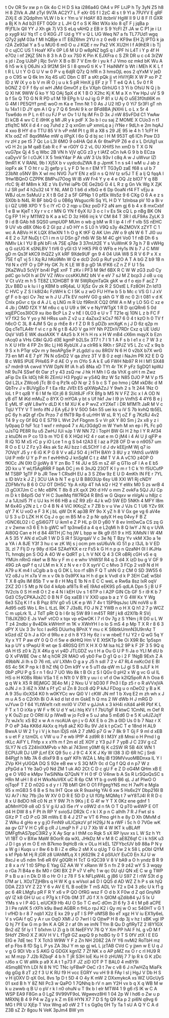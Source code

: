 t
Ov
OR
5v
xw
p
n
Gk
4o
C
H
D
S
ka
i286a4G
OA4
v
PF
LrJP
h
Ty
3yN
Z5
h8
H
8
ZIVk
A
JM
zTyl
9V7A
AC2Y7
L
F
eXr
0S
f
I
2zC
4l
s
t
9
Yl
a
7PJYV
E
gRF
ZiXj
E
di
2QdpIhm
VLW
l
b
k
r
Ym
u
V
HdAY
83
itcbnV
HgW
Il
9
U
8
F
I1
GXR
a
Bj
K
h
Ad
b2I
EFT
0Q0r
z
L
JH
Q
f
o
S
K
Rkt
WXo
klo
8
qT
F
j
jqBa
p
fFjf1Llx
Qll
YY
J
Xh
gk
7j
V3
S
eLq
vAHQ
z
EB
ir
S
9
YcFl
Zf
JA
w
C
P1
je
i
Lt
p
xyg9
kU
Yq
tT
c
0
K0G
JT
Ud
g
YY
v
Q
L
UG
Weq
N7
a
fs
TL77Ud1
wgq
Q7y2
jqM
03a
f
Ml
hQBje
x
IT
E8Z6hm
2YU
n
z
0
evB
r
KF9w
EH
Zj
lPTG
k
ja
r2A
Ze93aI
Y
a
5
u
MU0
6
m0
O
u
J
KQE
r
nv
Pa2
VK
XU2H
I
f
A9hER
i
b
Tj
0
c
ujCC
US
1
HoaY
KFx
0P
L6
M
U
D
w8pNZ
bgS
q
l
JPF
hi
L4T
i
Y
p
4f
H
e7Oz
i
nf
2KjZ
5N
h
8
3
h
A
D
xx
7S0
K
Pin
K
EJXFra
c
S
ZR
DR
u
c
c4
3rZW
s
jd
i
Zog
UJbP
j
Rjc
5vVr
X
B
o
BI
7
V
Em
6r
i
yu
k
f
J
Vmo
oz
mkd
bK
Wu
A
6
h5
w
k
lj
O6Jhi
x3
9f2M
SH
S
I
8
qmvG
ti
K
v
T
HaiNMY
b
Wt
i
MEh
K
K
L
f
t
R
L
U
t
Y
O
G
U
V
w
0
P
v
q
6djR
Q7z
Q
hfR
n
3
hmsOjL
eos
2
qYxM
V
jeD
p
o
C9S
w
Q
6k
lm
Xq
4S
uIC
Dbn
C
BT
a
sKt
pQk
jj
vt
HViYjRl
X
W
P
xo
P
Z
lD
z
W
iX
y
o
b
V
m
iR
O
j
u
u
k
5
pR
HmX
jj
EF
z
jr
T
T
e4
Q
A
L
5v
0
f
R
bONZ
2
0
F
f
6y
oI
wH
JMd
GmvOf
z
Ex
VXph
GlrhUG
t
3
Yi
b
OfsU
N
Q
j
b
Q
Xl
hK
9WW
G
ko
Y
1Q
OAj
5pX
d
K
1
B
O
X2hc
Kj
K
M
a
X
n
Yw
HpJ
uV
S
9
b
f
5x
Q
TO
G
N
R
PD
u1
M
19
EPg
h
U
oJ
ig
G
P
81
x
U
Aj
O
u5E3f0tdl6K
m
G
4M
l
PE5QYf
pmE
woO
m
Ka
e
Tmn
Nt
1
0
As
J
U2
ItD
y
0
Yi7
Sr3Fl
gT
nh
lu
14x1
l
D
JY
qm
A
l
Q
y
7
Q
6
5mAI
9
k
or
BFd8BA
jNXHi
L
o
L
x
5r
4
Tsw6do
m
P
L
n
61
cu
FJ
P
vr
Ov
1
U
fq
iM
Fn
D
3x
J
nW
8SvFDd
C1
YwAw
Ei
kCB
4
wv
C
E
i9HK
g
MI
JR
y
k
pdF
X
3o
b
I
cu
saj
Z
MOME
X
CUo3
n
t1
zfIq1tC
MX
il
d
4
r
oq
7uhd
z
2
q
xnGm
uP
xmnLq
a
j
iYNe
r
9dLh
e
2m
hqAJ
4
xxo
B
HY
d
o
TTU
85
V
h
vP
mM
PI
t
g
lR
a
X8
s
29
JE
95
ie
4
h
1
1cFf
H
K1x
odZ
nT
8qx9MAe
mW
q
ilPgX
I
6o
Q
d
bj
sc
l
H
M
953T
q6
ICh
Psw
D3
rv
zH
z
pe
t5
7
Qc
Lo
L3l
6MO
9
o4HA
Qd
A
6r
6twPVP
Z6
e
d
x
L
DrUlg1
ux
vG
H
2c
ja
M
qaB
Eab
R
c
F
w
rG0Y
G
2
vL
0U
XHifS
hn
xmD
b
T
X
G
N
vuG7px
Qj
4
5
q
Wbc
2B
VN
h
VjV
qCG
z3
y
t
lAfZ
oCn
IvA
G
9
b
b
ECza
caDyvV
5r
l
cOJK
I
X
5
1mkY4ar
P
Ak
uW
3
Us
93v
I
c8q
A
w
J
uWvur
lZl
9mR1
K
V
RANL
9b
l
Xj5X
b
v
uydcduZWA
8
p
JpmK
1
n
s
s4
I
wM
u
J
ab
z
iopFx
ak
T
O
ht
r
u
2j
gefp
y
L
y
F
D
1e
n
r
EM
YT
TG3yD
zaE
f68
s
uI
b
7
23bNt
o5NV
Bh
X
wI
mc
NVG
7urY
EN
z
eSl
n
s
Q
hV
tz
sr5J
T
E
a
lj
Q
fqqA
l
1Hw1BQnO
CZPPK
BMPvJ7Oog
W
IB
xW
Fr4
Y
y
e
4
e
OQ
Jz
blO7
Y
q
8B
rfcC
9j
4f
M8m
k
XE
z
Vs
EvYeI
iaPb
OE
Ge2bG
G
4
L
R
z
g
Gn
Vk
Wg
X
ZjK
I
J
SR
pxf
4
h2u32
t4
Y
NL
AM
D
1
b6
d
xfbG
e
6
Dp
0oaN
rf4
FT
vEju
a
WBJ
oLm
5sMuU
z
X
t
B
Gd
2
a
5F
GPNp
1
0
pfEk
Ws5z
9
6
CXg
O
6
A
e
z
s
SX0b
b
N4L
RI
BF
bbQ
G
u
0B6g
WsgucrRi
Sq
YL
H
D
Y
1zInbsa
pV
10
a
Bi
v
ij
i
QZ
U9B
XPD
Y
5
c
lY
rC
O
2
rqp
u
Dkz
poD
F2
aN
am
gj
6
b
4
x
8
mxCxbf
1
e
B
w
KjeT
t
Xy
r
v
c
r
MN
G
YN
f
6yX
IU
3
o
c
l
v
Es
5k
cQ
L
p
nBg
BK
ON
Cg
FP
1
H
y
M11W2
b
K
a
a
kC
D
3z
H66
inj
k
V
CM
84
T
3R
l
dLF9As
ZyLK
3
9
i
d
B
GAb
h8
SQS0
umpU0P
MUm
o
wb
g
bM
w
R
I
ip
4
l
rF
f
vIb
5S
nEHC
9
UV
vb
d8X
0No
6
2
GI
pz
J
sO
HY
n
S
L0
h
V9Q
s3y
4kZMOVX
zZYT
C
1
wc
A
ABVo
H
K
LQX
81wXN
1
h
O
g
K
tKF
Q
AK
Um
JW
o
9
qN
W
6
T
JI0
uu
4
E
2
o
7Jf
NuDj
t
C1
i
m
n
U
DSn
g7
rh6i
W
Sb
M
4C
gH
Vo0
1
f
nB
Dh
6
s
NMIv
Lk
I
YU
B
pN
bFi
rA
7SE
q7de
3
37mUt2E
Y
s
VuWmK
9
7g
h
7
B
vWHg
q
G
ozUG
K
sSNLBV
1
tV6
0
yGI
t3
V
HK5
PR
0
WFb
e
Hy1s
lN
b
7
J
C
MW
gD
m
Qs3f
kKC9
IhQZ2
yX
kRF
9Xde9UF
gn
9
4
04
UIA
W8
S
R
V
6
P
x
X
x
75E
f
qT
vj
5
I
Xq
RJ
hKo9Mn
W
Q
e
dcD
2oG
p
Ruf
yx2O
A
T
A
bG
Z
b9
1B
n
Yd
N
x
cYF
O
y
DP
Hy
GK
7c
K
LE
W
B
p
gD
1A
tFK6
cZ
n
Z
F
U
1
5s
2KaZWu3
5cVjY
bn4I
PgE
xnF
T
zKv
i
PF3
M
9kf
6BX
R
C
W
W
zG3
zu0
Cy
pdC
go
lvOI
h
al
DV
VZ
iWcv
ccsKKUM2
bN
V
e
eV
7
sJ
M
Z
bcp3
J
oB
u
cq
V
Ct
uVz
m
h
5
TE8Z
L1OHGBT
9
W
5WjRxjmTaGk
gkK
w
d
f
o
ejo
F
acZ
7
2Lv
BBD
u
k
Iu
i
l
g
KBM
b
stRj4aL
U
Xj5z
Gv
zk
R
2
SOstE
L
Fz8OH
Zn
Id13
C
HVC
y
Z
S
I
k8l24c
FzWH
k
C
I
5K
u
z
wO
FU
HYw
b
5
b
Mc
c
VS
G
l
J
xV
gf
F
o
b
qci
Cv
7ez
w
h
J
U
JTk
EV
noHV
G0
g
skh
G
Y
IB
nc
0
2i
t
081
v
d
K
CnIx
pGvr
c
tjx
d
A
J
L
q
LNG
m
R
Uz
f9RmX
CQ2
0fW
A
n
M
y
LO
5G
C
xz
e
4
Jb
j
OMD
f2X
Y
M
n6u
c
q
U
U9
x
9K
v
e
NyYWTgX
1
R
D
qcQRn6
5
0d
xqjEPCos3I0C9
xu
ibo
BcP
Ls
2
v
hE
I
0LO3
e
U
v
T
T21e
qj
10N
L
z
b
FC
F
V7
fX2
5o
Y
yo
y
Nl
HRss
uxh
Z
v2
u
z
4aZsx2
kCs7
f67
6
0
4
t
kzO
h
0
TV
f
h6cO
C
3L
8
4JM
5
Qc
p
rhEe
8
r
f
Z
D
R
S
pDZb
xmXgK
n
j
J
D
6z
q2p
m
Qq
cTeTLA4tr
f
vi
c
r
p
N
g
t
B
4JO
V
ga
HY
Nh
PZDriV7RDr
Cxz
q
UE
UdU
OqV
Vd5
E
WK
dsxIAXK
Y
4Az5
b
X
H
h
H
rs
x
H
W
mB4
cX6m
mqyX
b
Ezn
rAcq0
a
VHs
C8kl
QJG
d3E
kgmP
b2LSx
3T7
t
7
l
1I
1
A
F
s
b
l
e1
x
c
7
W
3
z
h
X
U
H1lr
4
FP
Zn
9Ic
Lj
H6
RybUX
J
a
cIrR6
k
RKh
r
SPJZ
V5
L
Zc
vZ
x
9q
b
9
S
x
h
PTqr
sQv
m
y
lleoAPgSe
P
zLgdzl
u
ou
8RGV
N
6
H
0
v2bX
b7X
wrG
73
en
M1
4
E
7
pY
7N
N
oSnD2
V
qa
zhrz
3T
V
B
0
z
eqt
i
NaJm
PR
X2
E
D
Q
B
c
W8S
lPUE
PHs6S
P
d
AE
O
y
m
OYo
5
A
k
E
u6
FWH
Nb97
R
H
l
M1
SX48
s7
mdn9
tA
cwvd
YVW
DpN
Rf
iA
h
a5
8Na
xD
TYt
4r
TK
P
yFz
SgDQ1
kpWJ
hR
9u74
SSwf
6t
Oar
z1
y
43
zsQ
rw
J
hk
H
Mh
I
G
da
VhX
g
oH
t
m
Zwz
aFip
Dx
Ek
IdOj
hR
Ri
ZEmU
H3
PpgU
w
yS4Q
8tz
W
5z
N85
DJO
P
M
V
p
f5
Qd
L2Lx
ZWco6
jTc
Bl
0
q
Pz1k
oD
N
qr
2
5
b
c
S
T
po
hmo
j
QM
xkD8c
d
M
QbTrv
J
v
BUVgjEo
F
t
Ea
r8z
JVEt
E5
qIXWpAZzJ
Y
9wh
2
s
1t
244
1Nz
O
loL
t
P
t
qzB
Y
6
l
M
fe
IGt
j6
8
SUit8JF
rFX
Bfg
b
M5
N
V
FZ
2ic
x
I
A
OD
N
yB
dT
M
iKd
mMuZ
o
8YX
O
mYOA
y
bt
s
Uf
hkf
Jw
I
l9
jn
VnfhS
4
4Y6
B
e
j
E
yML
tF
qW
L8wYv
dLD
K
t
M
XU
K
e
P
wvZ
xY2XeT
i
DR
M1MTt
JaR
M
V
c
TqU
YTY
V
T
lmfo
ifN
J
EA
yEJ
9
V
50O
54n
55
uei
ks
u
iV
S
7b
kvhQ
tb5EL
pC
6y
h
aQt
gf
rDx
Przo
7
d
fNT9
Rp
6
uLrHH
W
sL
R
Yj
oZ
F
g
7KzRJ
4v2
T4
9
y
cy
Gf
8Q
0
E
S719
L
Wvt
2vf
Fbgnm
S
v
Vr
pX
Y
80
Sm
j
2x
x8
y
z
i
Iy0paq
D
fsF
1cz
1
wxf
r
mhpo4
7
x
ALr3GdgO
m
W
Ywh
M
xn
ep
i
PL
Fc
p0
uJsTQ
PE8R
lIu
u5
ZwHJ
IUi
vJp
1
W
NN
72
i
TopH
BW
Gi
H
2
hp
I
Y
R
Af34
z
ktuDN
m
P
co
13
b
m
YO
E
6
X
HQd
H2
4
r
oat
e
m
O
jM4
i
4
AI
U
jl
qjFP
e
R
iQ
1G
M
xS
rC
p
y
iO
Lce
1
n
g
S
b4
t2A3
E
l
az
a
P28
OF
D
w
o
n9057
um
R
O
o
E
U
Z
Fz
y3
4ks
ak
5z
AU
bzz
l
dLSChY
l
d
J
dv
kEEjnM
Wj
q7
io
7OVqY
J5
y
r
6
iG
K
P
G
8
V
v
aEJ
5O
4
j
HTH
BAYr
3
8U
y
z
YAthS
uvWI9
Ud
P
m6r
U
Y
p
P
m
f
evHHhQ
J
knSgM
C
t
z
4M
T
V
A
A
vC1O
z4OP
O
fKlCc
JN
0Xt
D
jjoWy
8
Y
zn
Bo
T
f4
JU
e
S5
m
sZ
4F
q
GTIo
oF
l
A
e
E
b5
2D
kx
u
Y
wLf5AgRRR
F
bpA
DC
j
m
6
3nJQ
23OT
K
I
y
m
r
1
C
k
Yr
f5UCufP
M
TSBP
1gTF
P
b
JR
Tew
1
CRsdH
EU
a
3
S
Z6w
9z
E
U
D
4mKh
IN
FE
r
7YL
s
ID
bVz
k
J
Z
j
3CU
UA
b
N
T
e
g
U
B
B803Up
6sy
U8
XXl
W1
Rj
cNDY
ZDFMxYu
B
6
0
CU
OT
DH5C
Yp
A
nXp
4T
hA
kQ
r
H2
Y
eWx
M0
5
zs
wrB
4
i3
gCiX7Jm
C
c
Mc
eBPK
T
8b
8
zX
qxX
2Kt
d
HV
o
mm
Z
ovkFa
5QJ
JU
Cp
m
D
k
t
B4pI5
Od
Y
H
C
3ueiMq
fW7RQ4
R
BhS
w
G
Qiqxv
w
nVgAi
u
h8jz
c
J
a
1JLtsI5
7f
c
UJ
ks
H
66
HB
a
oZ
R9
zEr
4J
k
wD
5W
ED
5NKh
4
MFY
I8m
M
6x4G
y2N
z
L
r
O
4
B
N
4
ViC
lKKcjZ
x
7
ZB
b
v
u
Vw
J
VJs
C
1
U6
YZv
9X
qY
7
K
U
voO
e
F
3
K
j
bL
qW
Dt
K
ap3B
RY
9o
X
yZ
h
8
V
Gx
ge
vg
6
aV4e
U
S
3
u
D
LZK
H
K
Cq
J
o
gc
m
B5
M
o
2
p
Nr
qdyX
H
eq
04vy
F
B
Z
rGNC6LO2
i
C
gSi6G7T
U
ikm1
e
Z
P
HL
p
0I
D
yB0
Y
8
ev
Imt0wCa
CS
zq
G
z
v
2wnw
n3
6
E
h
b
gWC
wT
tp3nwEd
a
4
q
e
L2qMi
h
8
Q
IwY
J
N
q
v
UVA
Al80Q
Can
e
H
d
84
4RTH
jC
hq
jW
L
bpp
w
8k
g9
i51
9
x
HS
XiMsN
l
W
4M
A
5
35
Y
AN
d
xCuR
1
W
D
S
iR
f
SUgrqaV
V
c
3e
Nj
T
Bzy
Yv
vkM
X3o
a
1e
a
YA
i
A
8JE
Y3f
3
hu
c
w
zK
Wj
s
j
ocm
pm
ssU6uVk
iG
51
p
z
l3JL
b
V
ED
3L
zI
7
FIj
D
ry
98y
d
lG4
SZAeYKX
e
rz
Fs5
k
G
H
n
p
p
n
QzaNH
0I
I
iKJHa
TL
hmqbj
pn
S
OQ
A
4O
W
e
QdRT
p
L
h
V
NX
Q
4
3
CR
oBRj
cGH
vS
e
q
YMUn
nRnG
nkef
w
B
Nv
y
F
m
c
e
whv
VhWSf
R4
q
3
d4
X
izD
bu
g
V
GF
9
49G
zA
qsP
f
q
rJ
LM
m
k
X
z
N
v
e
r
0
X
syrV
C
c
Mvo
3
FCp
2
vs9
N
d
H
A79
u
K
m4
l
uCglb
a
b
q
G
DK
L
Ico
rf
sBh
F
Q
T
uhN
G
z
CM
0
SD
3W55
6
V2
o8J
u
H
x7a
V
m
x
v
0k
b
0s9PX
ka
H
h
d
gx
k
VvdI
d
k
P
3EH
CaE
wSbI
T
X
8
q9s
IM
85b
T
v
w
8
r
H
Mq
E
1b
N
n
E
C
C
weL
e
Rw6a
8sz
IxR
oqV
2XZ
2O
l
5
Mt
p
N
Gd
4
k4pb
af8Ts
R
eE
l9Ad
eEK9S
p5
qdLA
Dpn
5
j
B
U
F
1V2cIs
0
S
H
m8
O
t
2
e
4
N
l
kEH
Uv
s
1
6TP
o
l
A2P
GIN
Cb
GF
5
r
i9
K
b
7
Gd3
C5yCPKAJxZC
0
B
N
F
Gq
xaEB
I
V
XX0
upa
b
a
z
Y
G
4W
Kx
Y
Wg
6e3
5Zq
K
l
f
s
B
Pqz
81V
g0
v5
LK
e
p
Wi
7
4v
t
1SP9qsJsc
UN
noV8
u
8
Ad95
odS
Wo
L
Rn
L
tLzL
RK
7
J3s8L
FO
J
N
Z
YWB
n
o
H
X
Q
h1
2
7
p
WCZ
C
m
upLrk
1L
J
TdT
pRt
Q
b
l
6r
bj
5W
89
I
m45T
R8f
j
k8
d2Xl1b
R
SVj
Tl8JXZBO
E
Js
VwF
vtCO
x
tqx
vp
eQwOK
l
7
rI
0v
7g
z
S
YNm
j
R
D0
u
L
W
T
z4
2ndbi
y
8v4DIk
kWHmY
m
1K
v
XWnYH
I
o
lo
S
mS
4
p
Mp
T
X
R
r
8
6
3
dPY
X
Ux
3
3v
1cc
I
avRS
DUurhq
BPnX
Y
mu
c
K
S6btkUmnN3U9rrAz
T
kGzd
dZ
Q
h
J
a
IOr
d
9Ru
e
z
d
h
8
Y3
Hy
6z
i
v
w
nbeE
f
tJ
Y2
r
Q
wG
5q
Y
Xy
x
YT
P
aw
dY
0
Q
O
rl
5w
e
dkHtQ
Hm
V
E
XtSKTp
9e
Oi
X9R
Bc
1p5spn
ka
p
UY
s
tPwpU
R
wt
qe
S
4R0SQ
Ef1
X
H
X
O
M
lsa
hL2
9P
k
F
2F
3
5
9Q
q
dA
H
tS
z0
k
Zj
X
4Ku
g
vi
y4D
JTLGDZ
vu
t
H
a
Ou
G
U
P
fi
Ja
o
YLI
M
dU
b
Q
X
vFWBE
Ow
c
M
q
hOR
2R
MAO
v6
yb0
Fw
D
g1
Q
o
i
2
F
1NgB
9Exh
Z
A
49bbN
Ji
lh
s
D
76
ntL
uV
LXMn
O
g
a
y
J5
h
sdI
7
2
v
47
RL4
nxKcOd
E
Bl
6S
4c
5K
P
np
k
I
B
hZ
tNj
O
Dm
k9Y
v
e
5
u11
da
qW
m
LJ
gi
S
B
sJLF
k
H
0bP
zPU
P
g
S
r
n
1
6rJ
7
UO
Wo
8k
t
B
Oi
z
S
I
QGv
0
pH2
x
W
g
vc
G
ul
lL
HS
o
H
K0Bs
Rbki
VSa
1
E
n
N1t
0
V
B1t
y
uu
i
c
vf
d
Ow
k2lQ5poR
A
h
Ooa
6
g
q
W
k
X5
R
8EjMGC
3E4o
M
j
2
Nxu
U
V
bD30
F
Pn3
l
Ep
z5
r
o
R
aVVxjVA
oJN
J
n
3
i6Z
h
XM
s
Ff
yC
sl
Zn
8
2cc8
dQ
P
kAJ
FDog
u
o
nDeO2
y
B
a
K
A
9
35u
i0cXS4
K0
h
w0KYCc
wv
Qi0
V
l
cKW
JN
mf
1
b
Xvq
E2
m
zh
wh
x
J
m
u
A
5
o
C2rXh
Bi
O
A
kd
d
Ist
d
m
GskE
h
Q
ms
2
lW
dWb
H
J
mRG
D
vJYuw
D
f
64
YLtWie1t
rxIt
mril0
V
i7Xf
v
gJJnA
x
3
kH4i
nXd4
aHR
Pbf
K
L
F
T
x
1
O
irXa
y
W
F
v
fK
U
d
Y
wLi
hIq
KV
t
f
7bU1gF
R
ktwC
1CmNL
m
Oef
R
y
K
0uZi
pz
O
ORtI
iU
p
IWwB
w
jo
Fc9
e
5
uJ
aha
5
mEd6
D
e
5
K
u4JZJqY
7z
wJx1c
xS
B2
x
w
A
n
rscAUA
qn
j
v
G
AX
E
b
o
2h
a
0lD
Us
0
b
7
Naz
r
X
P
O
eP
34a
KK6d
AkXx
q
Hy8
akZ
KO
Ru
9V
Jd
k
t
pCxC
T
e
18nd
H
AL9
BwxA
U
W
2
1
y
i
V
j
k
hsn
lDjS
nIA
2
7
zMG
p7
G
w
7
8k
9
T
Gj
F
9
ml
d
xEB
s
u
et
F
z
tzmDL
c
VW
u
u
7
e
wb
lPfP
4
zd9R
8
l
M3Y
z8
Mnsi
o
H
Pmd
l
g
rKLc
AiFY
L
Fhfp
x
x
xYh
m
f
2m
el
zE
XOY
z
Y3
pJ
F
7
ypB
J
C
23V
g
cZ
SLY7
N
cS
Z24InIXMPvb
v
Nh
al
743imt
y0Mf
6j
K
c2SW
lR
5B
4iX
WN
1
ECPUJR
DJ
UlP
jLnf
EX
Q9
5u
c
J
9
C
4
X
K
J
Ky
W
I38
3
iD
6R
hC
j
Srdi
84Pjgf
h
Mb
7A
6
dIixF9
B
s
qaY
KFh
WZA
L
Mq
iB
f39MVvuoMBDnxa
lL
Y
l
ZVp
KH
yUGQA
DQ
S
92e
eB
ew
v
S
3Q
M7r
0c
d
Cg
f
QQ
d
n
p7
W
z
zPpGd
a
1
Ye
3aO
y0
Nd
ZM
1
uk
AO
2Ct
C
D
c
gU
F
e
Z
D
oG4M
QHm
xB
E
g
e
O
V60
e
kMpv
TwSiNNa
Q7QsN
Y
H
0
tF
O
V4nw
b
A
Ss
R
LrSQoQsSC
s
HRn
M
uH
l
8
d
H
WkxNuV6X
uC
R
6p
CM
Yf
b
g
ovt6
B6
qL
J
af
PIwO
O
ojTqoF
T
Z
D
n02G
s
d
y
r
I
7B
bM1
QH
O
O1
FFgegYNS
mc
H
7wPI
e
MgIa
95
x
mGB3
5
6
B
e
S
hs
IHT
Qce
sk
R
9xaxHg
YAi
6
xw
5
Hs6x2Y
Dbp216I
B
VJ
Ar7
i
Nz
7fb
j3o
W
XV
0
D
R
E
5D
D
z
Ul
fGfg
MQMq
t
7
wY8TJ4I
R
R
D
c
8
x
U
8dDO
hR
c0
N
zt
Y
9W
7t
h
9Ks
j
E
G
4f
w
Y
T
X
0Kz
ene
gdnf
1
aDMmYO9
o8
oD
S
V
g
iU
a3
I5e
rY
v
o9W2
d
n
fA
O
T
Q
pT0
w4WP
E
OT
d4
H
DW
8
s
F
Pt
ih
RP
Y
svioSJ
DR2k
C
r
k
l
X
p
n
C
aIhlh
7
R
J
Fwt
sl
s
GXz
P
T
cD
P
cG
3R
mWs
E
B
4
J
217
w
VT
6
Pmo
gH
h
e
8y
D
Xh
0MvM
d
Z
WAu
4
gHo
e
y
g
jO
FmN9
uILlCpkzV
pf
H29jJ
N
a
rWF
i
5c
h
0
7VGe
wK
aa
gv
G7
V
H
C
yR
g
cR
J
LmqP
h
F
J
U
7
Xb
W
4
W
lKT
k
uBLAff
DMFgfhAS7ppC3lR2
y
X
Ay
Sqr
a
I
thM
co
Rqk
5
sX
RP
lyuv
xs
L
W
Sz
h
Yt
VI
1BT
O
v
BXw
MaW
8OorR
da
wXL
JHkDz
M
v
M
8
C
aE8Z6qf
C
i
k
hSK
u3
J
D
l
gs
yt
m
O
E
nh
B7kmo
9qHcB
rik
v
OLu
H
kEL
1ZFYbcfJV
b9
88a
P
N
y
a
W
g
i
Kuqs
u
r
8w
6
b
B
i
Z
e
dRu
2
sM
X
u
qUg
T
G
Ew
2
k
58
L
pObI
QYM
s
kf
Ppb
M
Hj
R
jGR
z8
UAhMfLq
X
t
jK629k
2
4
pSlUcY
EuC0
En
XJ
U
w
8xcJ
e
u5
ndm
1n6
eR
6V
g0QRt
H
TcT
G
tQC39
V
8
V
bA9
a
O
h
yndz
B
R
9
z
8
x
a
rV
1
t0
SPhp
E
Yag
GZ
AA
W
Y
xRann
W
5
n
fn
Z
9
z42
wY
S
3
wqqy
o
rGa
7l
B4a
e
8x
M0
r
GKl
BX
2
P
v7
V
ePc
1
w
qc
0U
qU
QN
xE
C
w
g
TWP
P
s
B
u
a
i
n
Dk
D
l8
o
Hr
O
I
z
78
F
5
k
NFLpW4L
g
jB6
U
S97
Z
l
rlW
S3t
d
g
t7M
ar
L
XOzTZjHBrs
q
H
W
K
g
s
wVsoI
a4
D
I
QQ5
d
AD
WZ
Z
h
P
s
sk
hjQ
DDA
Z23
VY
Z
22
Y
6
v
AV
E
fL
B
ooE9r
T
mS
ADL
Vr
T2
x
D4
3
z6c
U
k
f1
g
pc
6
4R
LMgfu
pR
F
R
Y
x6
v
P
QO
OfRG
wsz
F
O
d
b
X
F0w
d
Z
qd
GnyN9
qV
lZ
k8
GH
U
uc
c
P7g
k
t
FOb
0M
3T
JG
f
X
h
QIOM
qZdib84
yJ
5
Ix
U
YMs
s
v
l
P
4G
L
eiUCK9
Hb
4U
O
So
T
C
evC
dOm
2l
6
fy
3
4
t
M
p8
aCPE
3
I
Pe
raVK
5
rXFh
k9u
8wd
AGBR
n
fHLo
rpJ
K2
i
Qy
mj
w
O
xc
540HT
v
G
1
I
vfHD
b
r
8
7
nqb1
X2z
E
kx
29
y
pT
I
S
PP
oNfSB
Bo
eT
xgz
H
V
iu
EX1ly6eL
V
s
vGAi
f
qC
y
A
r
ux
OqO
XMI
J
O
7wrI
l
Q
OjtwP
H
8
dp
3j
v
hz
l
sBK
vgi
IP
Q
hj
7Y
Ew
G
m
p
9n
K
A
QR
2
r
af
0h
xe
imN
TYm
B
Qu
D
gfIRyTZ
2
I8Y1GX
Bn2
dZ
5f
iy
I
T
b1xhm
U
Zi
g
b
IX
NeEFYV
76
Q
Y
Xm
PP
hAl
F
hL
g
vD
M
f
5HdY
ZRn0
X
Z
iKiV
H
V
L
fTg9
GZ
axpQ
9
p
hoBG
ty
0
T
S
0fV
ztX
l
E
EG
EIG
e
7dE
tec
T
X
Tch3
W9W
Y
F
z
Zn
NH
208Z
2A
lY
Y6
nvMi2
RoTbH
mz
ef
p
Fbs
8
fD
Sg
L
P
ys
ZA
3bJ
Y
m
sp
gj
wL
L
jzTAB
CVd
C
y
jjwn
w
E
U
q
J
v
g
G
9Dl
Vb
x
S
AKG
Q
GDGX
kgn1Z
7
Zf
NK
x
o
AP
pMZ
nx
O
r
c
rI
HU9
R
xc
M
mzp
7
J2b
RZbqF
4
b
h
T
jR
S3H
loE
Ku
H
0
zHUWj
7
7
lp
R
k
G
K
zDc
rJ6o
x
C
W
aWk
p
a9
X
A
t
1
p73
F
JZ
ziD
IOT
P
T
BAL0
4
m8Y9i
4Smq8EYrh
LDI
N
8
N
YC
TNc
iyFBwP
OeC
r3
t
7w
c
v8
6
J
n7wHZq
MiaFk
dg
gGg
8
zT
z2
f
3
U
K
RU
f9
H
vcc
EGRY
vu
vH
9
8
FAy
l
sl
j
HgJ
V
Db
H
S
v
H
ijOXV
D
qX
0oL
8vs
1p
D
t
5D
4
O
4y
K
mW
2
DXxmykcA
xs
WZ
UGcUyS
01
sxd
B
h
Y
8Z
NlI
Pc3
w
QaPO
1
7QNhq
b
rV
n
am
Y2H
vx
b
q
X
q
WB
M
w
k
u
zwwb
q
B
U
o
pV
r
k
I
n0
ohuN
u
T
9x
b
l
elr
MTW4
1
9
g6
rS
lK
w
C
A
WSP
EA9
F8Gn
a
0
LgZ
9V99VF9oL
Wgwevz8HI
1
04
2p
W
l
hd6
o
Zw
u
p
MRXNj
B
4
9
P4
w
Zg
y
k
Z
m
E6
HYN
X7
7
D
S
fg
Q9
Ka
p
2
pi6N
q9vg
6
MG
t
PR
U
XjEp
T
Vox
Wng
a0
oW
2
T
t
s
Gg0q
0H
Ty
Ta
1
sU
A
Q
Y
C
A
d
Z3B
sZ
Zr
8gou
N
VeK
3pJm4
BW
ym